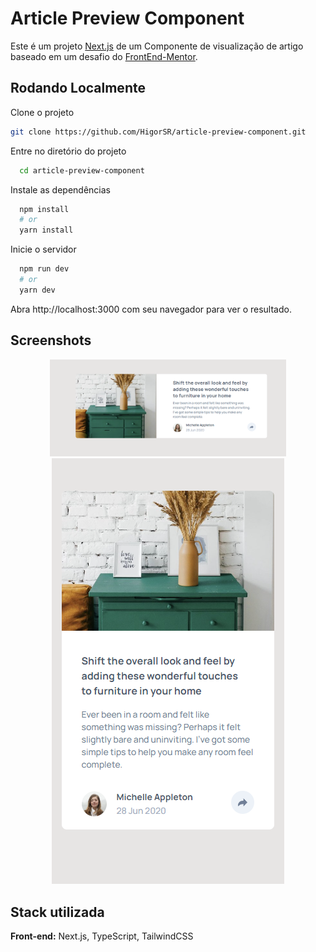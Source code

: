 # Article Preview Component

Este é um projeto [Next.js](https://nextjs.org/) de um Componente de visualização de artigo baseado em um desafio do [FrontEnd-Mentor](https://www.frontendmentor.io/challenges/article-preview-component-dYBN_pYFT).

## Rodando Localmente

Clone o projeto

```bash
git clone https://github.com/HigorSR/article-preview-component.git
```

Entre no diretório do projeto

```bash
  cd article-preview-component
```

Instale as dependências

```bash
  npm install
  # or
  yarn install
```

Inicie o servidor

```bash
  npm run dev
  # or
  yarn dev
```

Abra http://localhost:3000 com seu navegador para ver o resultado.

## Screenshots

<div align="center">
  <img width="75%" src="./public/preview/desktop.png">
  <img height="25%" src="./public/preview/mobile.png">
</div>

## Stack utilizada

**Front-end:** Next.js, TypeScript, TailwindCSS
